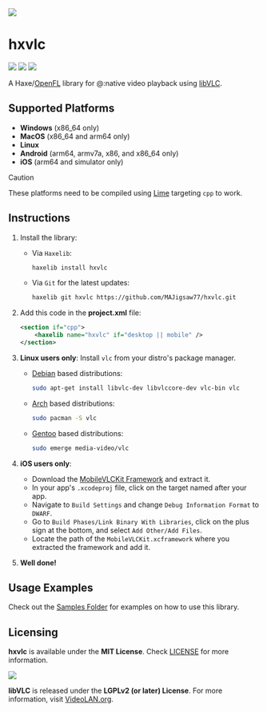 <img src="https://github.com/MAJigsaw77/hxvlc/raw/main/logo.png" align="center" />

# hxvlc

![](https://img.shields.io/github/repo-size/MAJigsaw77/hxvlc) ![](https://badgen.net/github/open-issues/MAJigsaw77/hxvlc) ![](https://badgen.net/badge/license/MIT/green)

A Haxe/[OpenFL](https://www.openfl.org) library for @:native video playback using [libVLC](https://www.videolan.org/vlc/libvlc.html).

## Supported Platforms

- **Windows** (x86_64 only)
- **MacOS** (x86_64 and arm64 only)
- **Linux**
- **Android** (arm64, armv7a, x86, and x86_64 only)
- **iOS** (arm64 and simulator only)

> [!CAUTION]
> These platforms need to be compiled using [Lime](https://lime.openfl.org) targeting `cpp` to work.

## Instructions

1. Install the library:
	- Via `Haxelib`:
	  ```bash
	  haxelib install hxvlc
	  ```
	- Via `Git` for the latest updates:
	  ```bash
	  haxelib git hxvlc https://github.com/MAJigsaw77/hxvlc.git
	  ```

2. Add this code in the **project.xml** file:
	```xml
	<section if="cpp">
		<haxelib name="hxvlc" if="desktop || mobile" />
	</section>
	```

3. **Linux users only**: Install `vlc` from your distro's package manager.
	- [Debian](https://debian.org) based distributions:
		```bash
		sudo apt-get install libvlc-dev libvlccore-dev vlc-bin vlc
		```
	- [Arch](https://archlinux.org) based distributions:
		```bash
		sudo pacman -S vlc
		```
	- [Gentoo](https://www.gentoo.org) based distributions:
		```bash
		sudo emerge media-video/vlc
		```

4. **iOS users only**: 
	- Download the [MobileVLCKit Framework](https://download.videolan.org/cocoapods/unstable/MobileVLCKit-3.6.0b10-615f96dc-4733d1cc.tar.xz) and extract it.
	- In your app's `.xcodeproj` file, click on the target named after your app.
	- Navigate to `Build Settings` and change `Debug Information Format` to `DWARF`.
	- Go to `Build Phases/Link Binary With Libraries`, click on the plus sign at the bottom, and select `Add Other/Add Files`.
	- Locate the path of the `MobileVLCKit.xcframework` where you extracted the framework and add it.

5. **Well done!**

## Usage Examples

Check out the [Samples Folder](samples/) for examples on how to use this library.

## Licensing

**hxvlc** is available under the **MIT License**. Check [LICENSE](./LICENSE) for more information.

![](https://images.videolan.org/images/goodies/Cone-Video-small.png)

**libVLC** is released under the **LGPLv2 (or later) License**. For more information, visit [VideoLAN.org](https://videolan.org/legal.html).

